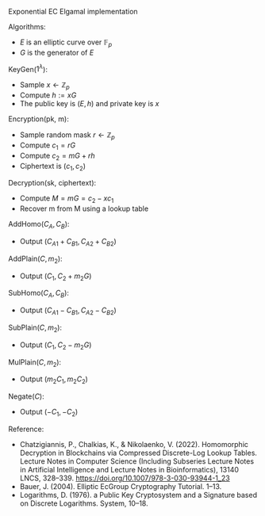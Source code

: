 Exponential EC Elgamal implementation

Algorithms:

- $E$ is an elliptic curve over $\mathbb F_p$
- $G$ is the generator of $E$

KeyGen($1^\lambda$):

- Sample $x \leftarrow \mathbb Z_p$
- Compute $h := xG$
- The public key is $(E, h)$ and private key is $x$

Encryption(pk, m):

- Sample random mask $r \leftarrow \mathbb Z_p$
- Compute $c_1 = rG$
- Compute $c_2 = mG + rh$
- Ciphertext is $(c_1, c_2)$

Decryption(sk, ciphertext):

- Compute $M = mG = c_2 - xc_1$
- Recover m from M using a lookup table

AddHomo($C_A, C_B$):

- Output $(C_{A1} + C_{B1}, C_{A2} + C_{B2})$

AddPlain($C, m_2$):

- Output $(C_1, C_2 + m_2G)$

SubHomo($C_A, C_B$):

- Output $(C_{A1} - C_{B1}, C_{A2} - C_{B2})$

SubPlain($C, m_2$):

- Output $(C_1, C_2 - m_2G)$

MulPlain($C, m_2$):

- Output $(m_2C_1, m_2C_2)$

Negate($C$):

- Output $(-C_1, -C_2)$

Reference:

- Chatzigiannis, P., Chalkias, K., & Nikolaenko, V. (2022). Homomorphic
  Decryption in Blockchains via Compressed Discrete-Log Lookup Tables. Lecture
  Notes in Computer Science (Including Subseries Lecture Notes in Artificial
  Intelligence and Lecture Notes in Bioinformatics), 13140 LNCS,
  328–339. https://doi.org/10.1007/978-3-030-93944-1_23
- Bauer, J. (2004). Elliptic EcGroup Cryptography Tutorial. 1–13.
- Logarithms, D. (1976). a Public Key Cryptosystem and a Signature based on
  Discrete Logarithms. System, 10–18.
